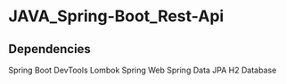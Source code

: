 # JAVA_Spring-Boot_Rest-Api
## Dependencies
Spring Boot DevTools
Lombok
Spring Web
Spring Data JPA
H2 Database

